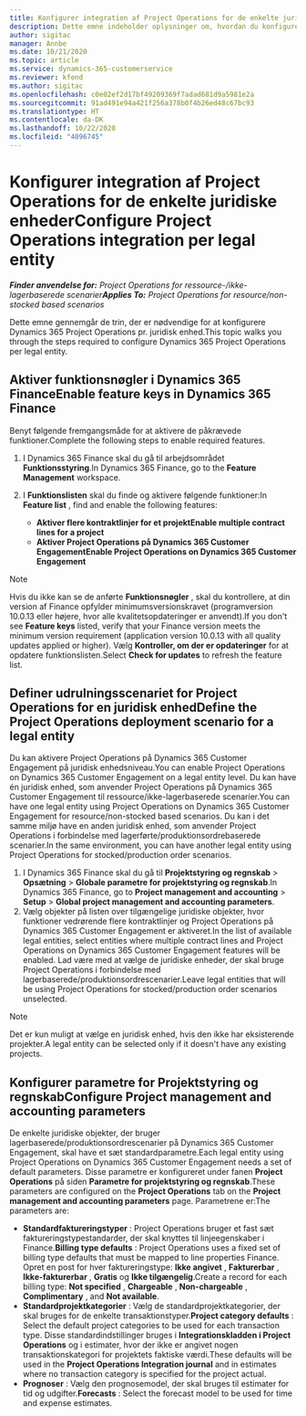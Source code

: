 ```yaml
---
title: Konfigurer integration af Project Operations for de enkelte juridiske enheder
description: Dette emne indeholder oplysninger om, hvordan du konfigurerer integrationen af juridiske enheder i Project Operations.
author: sigitac
manager: Annbe
ms.date: 10/21/2020
ms.topic: article
ms.service: dynamics-365-customerservice
ms.reviewer: kfend
ms.author: sigitac
ms.openlocfilehash: c0e02ef2d17bf49209369f7adad681d9a5981e2a
ms.sourcegitcommit: 91ad491e94a421f256a378b0f4b26ed48c67bc93
ms.translationtype: HT
ms.contentlocale: da-DK
ms.lasthandoff: 10/22/2020
ms.locfileid: "4096745"
---
```

# <a name="configure-project-operations-integration-per-legal-entity"></a><span data-ttu-id="6a8df-103">Konfigurer integration af Project Operations for de enkelte juridiske enheder</span><span class="sxs-lookup"><span data-stu-id="6a8df-103">Configure Project Operations integration per legal entity</span></span> 

<span data-ttu-id="6a8df-104">_**Finder anvendelse for:** Project Operations for ressource-/ikke-lagerbaserede scenarier_</span><span class="sxs-lookup"><span data-stu-id="6a8df-104">_**Applies To:** Project Operations for resource/non-stocked based scenarios_</span></span>

<span data-ttu-id="6a8df-105">Dette emne gennemgår de trin, der er nødvendige for at konfigurere Dynamics 365 Project Operations pr. juridisk enhed.</span><span class="sxs-lookup"><span data-stu-id="6a8df-105">This topic walks you through the steps required to configure Dynamics 365 Project Operations per legal entity.</span></span>

## <a name="enable-feature-keys-in-dynamics-365-finance"></a><span data-ttu-id="6a8df-106">Aktiver funktionsnøgler i Dynamics 365 Finance</span><span class="sxs-lookup"><span data-stu-id="6a8df-106">Enable feature keys in Dynamics 365 Finance</span></span>

<span data-ttu-id="6a8df-107">Benyt følgende fremgangsmåde for at aktivere de påkrævede funktioner.</span><span class="sxs-lookup"><span data-stu-id="6a8df-107">Complete the following steps to enable required features.</span></span>

1. <span data-ttu-id="6a8df-108">I Dynamics 365 Finance skal du gå til arbejdsområdet **Funktionsstyring**.</span><span class="sxs-lookup"><span data-stu-id="6a8df-108">In Dynamics 365 Finance, go to the **Feature Management** workspace.</span></span>
2. <span data-ttu-id="6a8df-109">I **Funktionslisten** skal du finde og aktivere følgende funktioner:</span><span class="sxs-lookup"><span data-stu-id="6a8df-109">In **Feature list** , find and enable the following features:</span></span>
  
    - <span data-ttu-id="6a8df-110">**Aktiver flere kontraktlinjer for et projekt**</span><span class="sxs-lookup"><span data-stu-id="6a8df-110">**Enable multiple contract lines for a project**</span></span>
    - <span data-ttu-id="6a8df-111">**Aktiver Project Operations på Dynamics 365 Customer Engagement**</span><span class="sxs-lookup"><span data-stu-id="6a8df-111">**Enable Project Operations on Dynamics 365 Customer Engagement**</span></span>

> [!NOTE]
> <span data-ttu-id="6a8df-112">Hvis du ikke kan se de anførte **Funktionsnøgler** , skal du kontrollere, at din version af Finance opfylder minimumsversionskravet (programversion 10.0.13 eller højere, hvor alle kvalitetsopdateringer er anvendt).</span><span class="sxs-lookup"><span data-stu-id="6a8df-112">If you don't see **Feature keys** listed, verify that your Finance version meets the minimum version requirement (application version 10.0.13 with all quality updates applied or higher).</span></span> <span data-ttu-id="6a8df-113">Vælg **Kontroller, om der er opdateringer** for at opdatere funktionslisten.</span><span class="sxs-lookup"><span data-stu-id="6a8df-113">Select **Check for updates** to refresh the feature list.</span></span>

## <a name="define-the-project-operations-deployment-scenario-for-a-legal-entity"></a><span data-ttu-id="6a8df-114">Definer udrulningsscenariet for Project Operations for en juridisk enhed</span><span class="sxs-lookup"><span data-stu-id="6a8df-114">Define the Project Operations deployment scenario for a legal entity</span></span>

<span data-ttu-id="6a8df-115">Du kan aktivere Project Operations på Dynamics 365 Customer Engagement på juridisk enhedsniveau.</span><span class="sxs-lookup"><span data-stu-id="6a8df-115">You can enable Project Operations on Dynamics 365 Customer Engagement on a legal entity level.</span></span> <span data-ttu-id="6a8df-116">Du kan have én juridisk enhed, som anvender Project Operations på Dynamics 365 Customer Engagement til ressource/ikke-lagerbaserede scenarier.</span><span class="sxs-lookup"><span data-stu-id="6a8df-116">You can have one legal entity using Project Operations on Dynamics 365 Customer Engagement for resource/non-stocked based scenarios.</span></span> <span data-ttu-id="6a8df-117">Du kan i det samme miljø have en anden juridisk enhed, som anvender Project Operations i forbindelse med lagerførte/produktionsordrebaserede scenarier.</span><span class="sxs-lookup"><span data-stu-id="6a8df-117">In the same environment, you can have another legal entity using Project Operations for stocked/production order scenarios.</span></span>

1. <span data-ttu-id="6a8df-118">I Dynamics 365 Finance skal du gå til **Projektstyring og regnskab** > **Opsætning** > **Globale parametre for projektstyring og regnskab**.</span><span class="sxs-lookup"><span data-stu-id="6a8df-118">In Dynamics 365 Finance, go to **Project management and accounting** > **Setup** > **Global project management and accounting parameters**.</span></span>
2. <span data-ttu-id="6a8df-119">Vælg objekter på listen over tilgængelige juridiske objekter, hvor funktioner vedrørende flere kontraktlinjer og Project Operations på Dynamics 365 Customer Engagement er aktiveret.</span><span class="sxs-lookup"><span data-stu-id="6a8df-119">In the list of available legal entities, select entities where multiple contract lines and Project Operations on Dynamics 365 Customer Engagement features will be enabled.</span></span> <span data-ttu-id="6a8df-120">Lad være med at vælge de juridiske enheder, der skal bruge Project Operations i forbindelse med lagerbaserede/produktionsordrescenarier.</span><span class="sxs-lookup"><span data-stu-id="6a8df-120">Leave legal entities that will be using Project Operations for stocked/production order scenarios unselected.</span></span>

> [!NOTE]
> <span data-ttu-id="6a8df-121">Det er kun muligt at vælge en juridisk enhed, hvis den ikke har eksisterende projekter.</span><span class="sxs-lookup"><span data-stu-id="6a8df-121">A legal entity can be selected only if it doesn't have any existing projects.</span></span>

## <a name="configure-project-management-and-accounting-parameters"></a><span data-ttu-id="6a8df-122">Konfigurer parametre for Projektstyring og regnskab</span><span class="sxs-lookup"><span data-stu-id="6a8df-122">Configure Project management and accounting parameters</span></span>

<span data-ttu-id="6a8df-123">De enkelte juridiske objekter, der bruger lagerbaserede/produktionsordrescenarier på Dynamics 365 Customer Engagement, skal have et sæt standardparametre.</span><span class="sxs-lookup"><span data-stu-id="6a8df-123">Each legal entity using Project Operations on Dynamics 365 Customer Engagement needs a set of default parameters.</span></span> <span data-ttu-id="6a8df-124">Disse parametre er konfigureret under fanen **Project Operations** på siden **Parametre for projektstyring og regnskab**.</span><span class="sxs-lookup"><span data-stu-id="6a8df-124">These parameters are configured on the **Project Operations** tab on the **Project management and accounting parameters** page.</span></span> <span data-ttu-id="6a8df-125">Parametrene er:</span><span class="sxs-lookup"><span data-stu-id="6a8df-125">The parameters are:</span></span>

  - <span data-ttu-id="6a8df-126">**Standardfaktureringstyper** : Project Operations bruger et fast sæt faktureringstypestandarder, der skal knyttes til linjeegenskaber i Finance.</span><span class="sxs-lookup"><span data-stu-id="6a8df-126">**Billing type defaults** : Project Operations uses a fixed set of billing type defaults that must be mapped to line properties Finance.</span></span> <span data-ttu-id="6a8df-127">Opret en post for hver faktureringstype: **Ikke angivet** , **Fakturerbar** , **Ikke-fakturerbar** , **Gratis** og **Ikke tilgængelig**.</span><span class="sxs-lookup"><span data-stu-id="6a8df-127">Create a record for each billing type: **Not specified** , **Chargeable** , **Non-chargeable** , **Complimentary** , and **Not available**.</span></span>
  - <span data-ttu-id="6a8df-128">**Standardprojektkategorier** : Vælg de standardprojektkategorier, der skal bruges for de enkelte transaktionstyper.</span><span class="sxs-lookup"><span data-stu-id="6a8df-128">**Project category defaults** : Select the default project categories to be used for each transaction type.</span></span> <span data-ttu-id="6a8df-129">Disse standardindstillinger bruges i **Integrationskladden i Project Operations** og i estimater, hvor der ikke er angivet nogen transaktionskategori for projektets faktiske værdi.</span><span class="sxs-lookup"><span data-stu-id="6a8df-129">These defaults will be used in the **Project Operations Integration journal** and in estimates where no transaction category is specified for the project actual.</span></span>
  - <span data-ttu-id="6a8df-130">**Prognoser** : Vælg den prognosemodel, der skal bruges til estimater for tid og udgifter.</span><span class="sxs-lookup"><span data-stu-id="6a8df-130">**Forecasts** : Select the forecast model to be used for time and expense estimates.</span></span>
